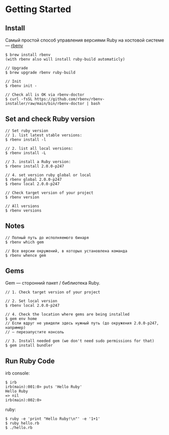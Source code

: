# Getting Started

## Install

Самый простой способ управления версиями Ruby на хостовой системе — [rbenv](https://github.com/rbenv/rbenv)

```
$ brew install rbenv
(with rbenv also will install ruby-build automaticly)

// Upgrade
$ brew upgrade rbenv ruby-build

// Init
$ rbenv init -

// Check all is OK via rbenv-doctor
$ curl -fsSL https://github.com/rbenv/rbenv-installer/raw/main/bin/rbenv-doctor | bash
```

## Set and check Ruby version

```
// Set ruby version
// 1. list latest stable versions:
$ rbenv install -l

// 2. list all local versions:
$ rbenv install -L

// 3. install a Ruby version:
$ rbenv install 2.0.0-p247

// 4. set version ruby global or local
$ rbenv global 2.0.0-p247
$ rbenv local 2.0.0-p247

// Check target version of your project
$ rbenv version

// All versions
$ rbenv versions
```

## Notes

```
// Полный путь до исполняемого бинаря
$ rbenv which gem

// Все версии окружений, в которых установлена команда
$ rbenv whence gem
```

## Gems

Gem — сторонний пакет / библиотека Ruby.

```
// 1. Check target version of your project

// 2. Set local version
$ rbenv local 2.0.0-p247

// 4. Check the location where gems are being installed
$ gem env home
// Если вдруг не увидели здесь нужный путь (до окружения 2.0.0-p247, например) 
// — перезапустите консоль

// 3. Install needed gem (we don't need sudo permissions for that)
$ gem install bundler
```

## Run Ruby Code

irb console:

```
$ irb
irb(main):001:0> puts 'Hello Ruby'
Hello Ruby
=> nil
irb(main):002:0>
```

ruby:

```
$ ruby -e 'print "Hello Ruby!\n"' -e '1+1'
$ ruby hello.rb
$ ./hello.rb
```
